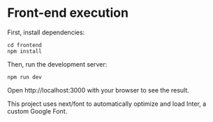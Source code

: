 # Front-end execution

First, install dependencies:

```npm
cd frontend
npm install
```
Then, run the development server:

```npm
npm run dev
```
Open http://localhost:3000 with your browser to see the result.

This project uses next/font to automatically optimize and load Inter, a custom Google Font.
